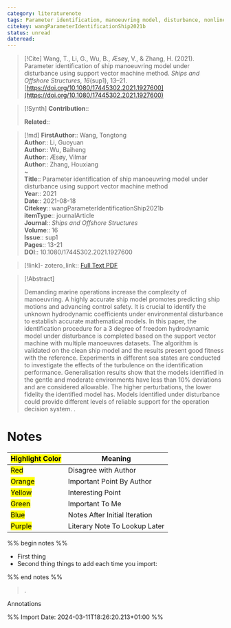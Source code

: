 ```yaml
---
category: literaturenote
tags: Parameter identification, manoeuvring model, disturbance, nonlinear, support vector machine, paper4
citekey: wangParameterIdentificationShip2021b
status: unread
dateread:
---
```


> [!Cite]
> Wang, T., Li, G., Wu, B., Æsøy, V., & Zhang, H. (2021). Parameter identification of ship manoeuvring model under disturbance using support vector machine method. _Ships and Offshore Structures_, _16_(sup1), 13–21. [https://doi.org/10.1080/17445302.2021.1927600](https://doi.org/10.1080/17445302.2021.1927600)

>[!Synth]
>**Contribution**:: 
>
>**Related**:: 
>

>[!md]
> **FirstAuthor**:: Wang, Tongtong  
> **Author**:: Li, Guoyuan  
> **Author**:: Wu, Baiheng  
> **Author**:: Æsøy, Vilmar  
> **Author**:: Zhang, Houxiang  
~    
> **Title**:: Parameter identification of ship manoeuvring model under disturbance using support vector machine method  
> **Year**:: 2021  
> **Date**:: 2021-08-18  
> **Citekey**:: wangParameterIdentificationShip2021b  
> **itemType**:: journalArticle  
> **Journal**:: *Ships and Offshore Structures*  
> **Volume**:: 16  
> **Issue**:: sup1   
> **Pages**:: 13-21  
> **DOI**:: 10.1080/17445302.2021.1927600    

> [!link]-
> zotero_link:: [Full Text PDF](zotero://select/library/items/6XS838WK)


> [!Abstract]
>
> Demanding marine operations increase the complexity of manoeuvring. A highly accurate ship model promotes predicting ship motions and advancing control safety. It is crucial to identify the unknown hydrodynamic coefficients under environmental disturbance to establish accurate mathematical models. In this paper, the identification procedure for a 3 degree of freedom hydrodynamic model under disturbance is completed based on the support vector machine with multiple manoeuvres datasets. The algorithm is validated on the clean ship model and the results present good fitness with the reference. Experiments in different sea states are conducted to investigate the effects of the turbulence on the identification performance. Generalisation results show that the models identified in the gentle and moderate environments have less than 10% deviations and are considered allowable. The higher perturbations, the lower fidelity the identified model has. Models identified under disturbance could provide different levels of reliable support for the operation decision system.
>.
> 
# Notes

| <mark class="hltr-grey">Highlight Color</mark> | Meaning                       |
| ---------------------------------------------- | ----------------------------- |
| <mark class="hltr-red">Red</mark>              | Disagree with Author          |
| <mark class="hltr-orange">Orange</mark>        | Important Point By Author     |
| <mark class="hltr-yellow">Yellow</mark>        | Interesting Point             |
| <mark class="hltr-green">Green</mark>          | Important To Me               |
| <mark class="hltr-blue">Blue</mark>            | Notes After Initial Iteration |
| <mark class="hltr-purple">Purple</mark>        | Literary Note To Lookup Later |

%% begin notes %%
- First thing
- Second thing
things to add each time you import:

%% end notes %%

>.
 
 Annotations


%% Import Date: 2024-03-11T18:26:20.213+01:00 %%
